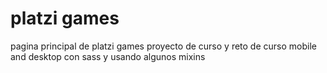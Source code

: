# platzi games
pagina principal de platzi games proyecto de curso y reto de curso mobile and desktop con sass y usando  algunos mixins
<a href="https://felipebel25.github.io/platzigames-pagprincipal/INDEX.html" ></a>
